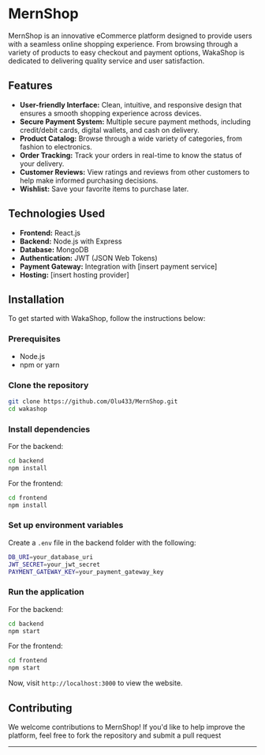 # MernShop

MernShop is an innovative eCommerce platform designed to provide users with a seamless online shopping experience. From browsing through a variety of products to easy checkout and payment options, WakaShop is dedicated to delivering quality service and user satisfaction.

## Features

- **User-friendly Interface:** Clean, intuitive, and responsive design that ensures a smooth shopping experience across devices.
- **Secure Payment System:** Multiple secure payment methods, including credit/debit cards, digital wallets, and cash on delivery.
- **Product Catalog:** Browse through a wide variety of categories, from fashion to electronics.
- **Order Tracking:** Track your orders in real-time to know the status of your delivery.
- **Customer Reviews:** View ratings and reviews from other customers to help make informed purchasing decisions.
- **Wishlist:** Save your favorite items to purchase later.

## Technologies Used

- **Frontend:** React.js
- **Backend:** Node.js with Express
- **Database:** MongoDB
- **Authentication:** JWT (JSON Web Tokens)
- **Payment Gateway:** Integration with [insert payment service]
- **Hosting:** [insert hosting provider]

## Installation

To get started with WakaShop, follow the instructions below:

### Prerequisites

- Node.js
- npm or yarn

### Clone the repository

```bash
git clone https://github.com/Olu433/MernShop.git
cd wakashop
```

### Install dependencies

For the backend:

```bash
cd backend
npm install
```

For the frontend:

```bash
cd frontend
npm install
```

### Set up environment variables

Create a `.env` file in the backend folder with the following:

```bash
DB_URI=your_database_uri
JWT_SECRET=your_jwt_secret
PAYMENT_GATEWAY_KEY=your_payment_gateway_key
```

### Run the application

For the backend:

```bash
cd backend
npm start
```

For the frontend:

```bash
cd frontend
npm start
```

Now, visit `http://localhost:3000` to view the website.

## Contributing

We welcome contributions to MernShop! If you'd like to help improve the platform, feel free to fork the repository and submit a pull request

---
